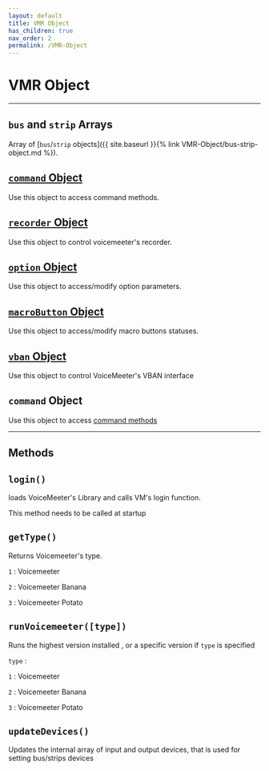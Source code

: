 ```yaml
---
layout: default
title: VMR Object
has_children: true
nav_order: 2
permalink: /VMR-Object
---
```


# VMR Object

---

## `bus` and `strip` Arrays
Array of [`bus`/`strip` objects]({{ site.baseurl }}{% link VMR-Object/bus-strip-object.md %}).

## [`command` Object]()
Use this object to access command methods.

## [`recorder` Object]()
Use this object to control voicemeeter's recorder.

## [`option` Object]()
Use this object to access/modify option parameters.

## [`macroButton` Object]()
Use this object to access/modify macro buttons statuses.

## [`vban` Object]()
Use this object to control VoiceMeeter's VBAN interface

## `command` Object
Use this object to access [command methods]()

---

## Methods

## `login()`
loads VoiceMeeter's Library and calls VM's login function.

This method needs to be called at startup
## `getType()`
Returns Voicemeeter's type.

`1` : Voicemeeter

`2` : Voicemeeter Banana

`3` : Voicemeeter Potato
## `runVoicemeeter([type])`
Runs the highest version installed , or a specific version if `type` is specified

`type` : 

`1` : Voicemeeter

`2` : Voicemeeter Banana

`3` : Voicemeeter Potato
## `updateDevices()`
Updates the internal array of input and output devices, that is used for setting bus/strips devices
 